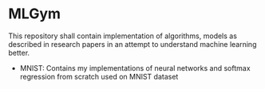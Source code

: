 # MLGym
This repository shall contain implementation of algorithms, models as described in research papers in an attempt to understand machine learning better.
- MNIST: Contains my implementations of neural networks and softmax regression from scratch used on MNIST dataset

